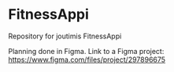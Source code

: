 # FitnessAppi
Repository for joutimis FitnessAppi

Planning done in Figma.
Link to a Figma project: https://www.figma.com/files/project/297896675